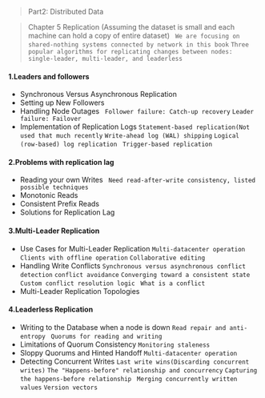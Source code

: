 > Part2: Distributed Data 

> Chapter 5 Replication (Assuming the dataset is small and each machine can hold a copy of entire dataset)
` We are focusing on shared-nothing systems connected by network in this book`
` Three popular algorithms for replicating changes between nodes: single-leader, multi-leader, and leaderless `
#### 1.Leaders and followers
* Synchronous Versus Asynchronous Replication
* Setting up New Followers
* Handling Node Outages
` Follower failure: Catch-up recovery` `Leader failure: Failover` 
* Implementation of Replication Logs
` Statement-based replication(Not used that much recently ` ` Write-ahead log (WAL) shipping ` ` Logical (row-based) log replication `
` Trigger-based replication`

#### 2.Problems with replication lag
* Reading your own Writes
` Need read-after-write consistency, listed possible techniques` 
* Monotonic Reads
* Consistent Prefix Reads
* Solutions for Replication Lag

#### 3.Multi-Leader Replication
* Use Cases for Multi-Leader Replication
` Multi-datacenter operation ` ` Clients with offline operation ` `Collaborative editing `
* Handling Write Conflicts
` Synchronous versus asynchronous conflict detection ` ` conflict avoidance ` ` Converging toward a consistent state ` `Custom conflict resolution logic `
` What is a conflict `
* Multi-Leader Replication Topologies

#### 4.Leaderless Replication
* Writing to the Database when a node is down
` Read repair and anti-entropy ` `  Quorums for reading and writing `
* Limitations of Quorum Consistency
` Monitoring staleness ` 
* Sloppy Quorums and Hinted Handoff
` Multi-datacenter operation `
* Detecting Concurrent Writes
` Last write wins(Discarding concurrent writes) ` ` The "Happens-before" relationship and concurrency ` `Capturing the happens-before relationship ` ` Merging concurrently written values ` ` Version vectors ` 
